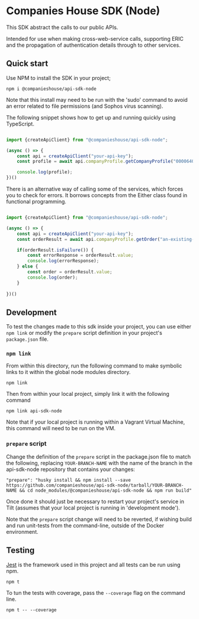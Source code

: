 # Companies House SDK (Node)

This SDK abstract the calls to our public APIs.

Intended for use when making cross-web-service calls, supporting ERIC and the propagation of authentication details through to other services.

## Quick start

Use NPM to install the SDK in your project;

    npm i @companieshouse/api-sdk-node

Note that this install may need to be run with the 'sudo' command to avoid an error related to file permissions (and Sophos virus scanning).

The following snippet shows how to get up and running quickly using TypeScript.

```typescript

import {createApiClient} from "@companieshouse/api-sdk-node";

(async () => {
    const api = createApiClient("your-api-key");
    const profile = await api.companyProfile.getCompanyProfile("00006400");

    console.log(profile);
})()

```

There is an alternative way of calling some of the services, which forces you to check for errors. It borrows concepts from the Either class found in functional programming.
```typescript

import {createApiClient} from "@companieshouse/api-sdk-node";

(async () => {
    const api = createApiClient("your-api-key");
    const orderResult = await api.companyProfile.getOrder("an-existing-order-id");

    if(orderResult.isFailure()) {
        const errorResponse = orderResult.value;
        console.log(errorResponse);
    } else {
        const order = orderResult.value;
        console.log(order);
    }
    
})()

```

## Development

To test the changes made to this sdk inside your project, you can use either `npm link` or modify the `prepare` script definition in your project's `package.json` file.

### `npm link`

From within this directory, run the following command to make symbolic links to it within the global node modules directory. 

    npm link

Then from within your local project, simply link it with the following command

    npm link api-sdk-node

Note that if your local project is running within a Vagrant Virtual Machine, this command will need to be run on the VM.

### `prepare` script

Change the definition of the `prepare` script in the package.json file to match the following, replacing `YOUR-BRANCH-NAME` with the name of the branch in the api-sdk-node repository that contains your changes:

    "prepare": "husky install && npm install --save https://github.com/companieshouse/api-sdk-node/tarball/YOUR-BRANCH-NAME && cd node_modules/@companieshouse/api-sdk-node && npm run build"

Once done it should just be necessary to restart your project's service in Tilt (assumes that your local project is running in 'development mode').

Note that the `prepare` script change will need to be reverted, if wishing build and run unit-tests from the command-line, outside of the Docker environment.

## Testing

[Jest](https://jestjs.io) is the framework used in this project and all tests can be run using npm.

    npm t

To tun the tests with coverage, pass the `--coverage` flag on the command line.

    npm t -- --coverage
